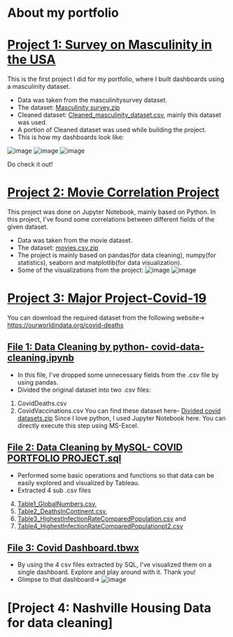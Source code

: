 # About my portfolio

# [Project 1: Survey on Masculinity in the USA](https://public.tableau.com/app/profile/devanshu.gupta3647/viz/MasculinitySurvey_16702528343170/Maindashboard)
This is the first project I did for my portfolio, where I built dashboards using a masculinity dataset.

* Data was taken from the masculinitysurvey dataset.
* The dataset: [Masculinity survey.zip](https://github.com/iamdevanshuguptaa/PORTFOLIOPROJECTS/files/10474295/Masculinity.survey.zip)
* Cleaned dataset: [Cleaned_masculinity_dataset.csv](https://github.com/iamdevanshuguptaa/PORTFOLIOPROJECTS/files/10474296/Cleaned_masculinity_dataset.csv), mainly this dataset was used.
* A portion of Cleaned dataset was used while building the project.
* This is how my dashboards look like:

![image](https://user-images.githubusercontent.com/109216952/213911199-0d1f27ef-3bda-4364-8a5e-2098064833ff.png)
![image](https://user-images.githubusercontent.com/109216952/213911536-fb904691-6443-4667-86d9-68b64d30b955.png)
![image](https://user-images.githubusercontent.com/109216952/213911696-6a10c313-d41a-4c18-858d-c8abfe3e6bc0.png)

Do check it out!


# [Project 2: Movie Correlation Project](https://github.com/iamdevanshuguptaa/PORTFOLIOPROJECTS/blob/667a06e5f1d16db4807aa6b0cf7bcf79de11425f/moviecorrelationproject.ipynb)

This project was done on Jupyter Notebook, mainly based on Python. In this project, I've found some correlations between different fields of the given dataset.

* Data was taken from the movie dataset.
* The dataset: [movies.csv.zip](https://github.com/iamdevanshuguptaa/PORTFOLIOPROJECTS/files/10474382/movies.csv.zip)
* The project is mainly based on pandas(for data cleaning), numpy(for statistics), seaborn and matplotlib(for data visualization).
* Some of the visualizations from the project:
![image](https://user-images.githubusercontent.com/109216952/213915361-84f61340-349e-4f2d-bd0a-aa8019fe73ba.png)
![image](https://user-images.githubusercontent.com/109216952/213915378-1baeb56a-3d19-4ea3-9924-a605c29710c5.png)


# [Project 3: Major Project-Covid-19](https://github.com/iamdevanshuguptaa/PORTFOLIOPROJECTS/tree/main/Major%20Project-Covid-19)
You can download the required dataset from the following website-> https://ourworldindata.org/covid-deaths

## [File 1: Data Cleaning by python- covid-data-cleaning.ipynb](https://github.com/iamdevanshuguptaa/PORTFOLIOPROJECTS/blob/main/Major%20Project-Covid-19/Covid-data-cleaning.ipynb) 

* In this file, I've dropped some unnecessary fields from the .csv file by using pandas.
* Divided the original dataset into two .csv files:
1. CovidDeaths.csv
2. CovidVaccinations.csv
You can find these dataset here- [Divided covid datasets.zip](https://github.com/iamdevanshuguptaa/PORTFOLIOPROJECTS/files/10476401/Divided.covid.datasets.zip)
Since I love python, I used Jupyter Notebook here. You can directly execute this step using MS-Excel.

## [File 2: Data Cleaning by MySQL- COVID PORTFOLIO PROJECT.sql](https://github.com/iamdevanshuguptaa/PORTFOLIOPROJECTS/blob/main/Major%20Project-Covid-19/COVID%20PORTFOLIO%20PROJECT.sql)

* Performed some basic operations and functions so that data can be easily explored and visualized by Tableau.
* Extracted 4 sub .csv files 
4. [Table1_GlobalNumbers.csv](https://github.com/iamdevanshuguptaa/PORTFOLIOPROJECTS/files/10476352/Table1_GlobalNumbers.csv),
5. [Table2_DeathsInContinent.csv](https://github.com/iamdevanshuguptaa/PORTFOLIOPROJECTS/files/10476355/Table2_DeathsInContinent.csv),
6. [Table3_HighestInfectionRateComparedPopulation.csv](https://github.com/iamdevanshuguptaa/PORTFOLIOPROJECTS/files/10476354/Table3_HighestInfectionRateComparedPopulation.csv) and
7. [Table4_HighestInfectionRateComparedPopulationpt2.csv](https://github.com/iamdevanshuguptaa/PORTFOLIOPROJECTS/files/10476359/Table4_HighestInfectionRateComparedPopulationpt2.csv)

## [File 3: Covid Dashboard.tbwx](https://public.tableau.com/views/CovidDashboard_16727675035610/Dashboard1?:language=en-US&:display_count=n&:origin=viz_share_link)

* By using the 4 csv files extracted by SQL, I've visualized them on a single dashboard. Explore and play around with it.
Thank you!
* Glimpse to that dashboard->
![image](https://user-images.githubusercontent.com/109216952/213959746-060d22e0-d2cb-4034-bfe5-ccb4237ddb4e.png)

# [Project 4: Nashville Housing Data for data cleaning]




